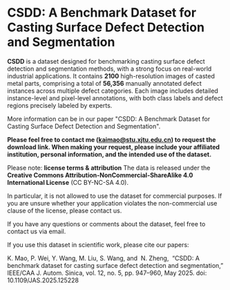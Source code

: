 # CSDD: A Benchmark Dataset for Casting Surface Defect Detection and Segmentation

**CSDD** is a dataset designed for benchmarking casting surface defect detection and segmentation methods, with a strong focus on real-world industrial applications. It contains **2100** high-resolution images of casted metal parts, comprising a total of **56,356** manually annotated defect instances across multiple defect categories. Each image includes detailed instance-level and pixel-level annotations, with both class labels and defect regions precisely labeled by experts.

More information can be in our paper "CSDD: A Benchmark Dataset for Casting Surface Defect Detection and Segmentation".

**Please feel free to contact me (kaimao@stu.xjtu.edu.cn) to request the download link. When making your request, please include your affiliated institution, personal information, and the intended use of the dataset.**

Please note: **license terms & attribution**
The data is released under the **Creative Commons Attribution-NonCommercial-ShareAlike 4.0 International License** (CC BY-NC-SA 4.0).

In particular, it is not allowed to use the dataset for commercial purposes. If you are unsure whether your application violates the non-commercial use clause of the license, please contact us.

If you have any questions or comments about the dataset, feel free to contact us via email.


If you use this dataset in scientific work, please cite our papers:

K. Mao, P. Wei, Y. Wang, M. Liu, S. Wang, and  N. Zheng,  “CSDD: A benchmark dataset for casting surface defect detection and segmentation,” IEEE/CAA J. Autom. Sinica, vol. 12, no. 5, pp. 947–960, May 2025.  doi:  10.1109/JAS.2025.125228
